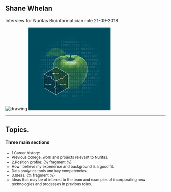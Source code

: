 ## Shane Whelan
Interview for Nuritas Bioinformatician role 21-09-2018

<!-- ![test](/public/img/carragh_lake.jpg) -->

<img src="https://azcdn.discovery.pgsitecore.com/en-us/-/media/Olay_PathFinder/Images/Callouts/Brand_Experience_promos/Desktop/DT_BE_Landing_Aminopeptides_HeaderImage.jpg?h=310&la=en-US&w=500&v=1-201802281215" alt="drawing" width="420px"/> <img src="/public/img/Nuritas.png" alt="drawing" width="258px"/>

---

## Topics.

#### Three main sections

<small>

- 1.Career history:
 - Previous college, work and projects relevant to Nuritas. 
- 2.Position profile: {% fragment %}
 - How I believe my experience and background is a good fit. 
 - Data analytics tools and key competencies. 
- 3.Ideas: {% fragment %}
 - Ideas that may be of interest to the team and examples of incorporating new technologies and processes in previous roles.

</small>